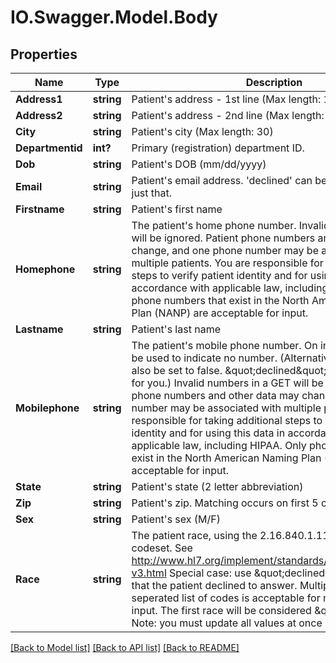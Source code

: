 # IO.Swagger.Model.Body
## Properties

Name | Type | Description | Notes
------------ | ------------- | ------------- | -------------
**Address1** | **string** | Patient&#x27;s address - 1st line (Max length: 100) | [optional] 
**Address2** | **string** | Patient&#x27;s address - 2nd line (Max length: 100) | [optional] 
**City** | **string** | Patient&#x27;s city (Max length: 30) | [optional] 
**Departmentid** | **int?** | Primary (registration) department ID. | [optional] 
**Dob** | **string** | Patient&#x27;s DOB (mm/dd/yyyy) | [optional] 
**Email** | **string** | Patient&#x27;s email address. &#x27;declined&#x27; can be used to indicate just that. | [optional] 
**Firstname** | **string** | Patient&#x27;s first name | [optional] 
**Homephone** | **string** | The patient&#x27;s home phone number. Invalid numbers in a GET will be ignored. Patient phone numbers and other data may change, and one phone number may be associated with multiple patients. You are responsible for taking additional steps to verify patient identity and for using this data in accordance with applicable law, including HIPAA. Only phone numbers that exist in the North American Naming Plan (NANP) are acceptable for input. | [optional] 
**Lastname** | **string** | Patient&#x27;s last name | [optional] 
**Mobilephone** | **string** | The patient&#x27;s mobile phone number. On input, &#x27;declined&#x27; can be used to indicate no number. (Alternatively, hasmobile can also be set to false. \&quot;declined\&quot; simply does this for you.) Invalid numbers in a GET will be ignored. Patient phone numbers and other data may change, and one phone number may be associated with multiple patients. You are responsible for taking additional steps to verify patient identity and for using this data in accordance with applicable law, including HIPAA. Only phone numbers that exist in the North American Naming Plan (NANP) are acceptable for input. | [optional] 
**State** | **string** | Patient&#x27;s state (2 letter abbreviation) | [optional] 
**Zip** | **string** | Patient&#x27;s zip. Matching occurs on first 5 characters. | [optional] 
**Sex** | **string** | Patient&#x27;s sex (M/F) | [optional] 
**Race** | **string** | The patient race, using the 2.16.840.1.113883.5.104 codeset. See http://www.hl7.org/implement/standards/fhir/terminologies-v3.html Special case: use \&quot;declined\&quot; to indicate that the patient declined to answer. Multiple values or a tab-seperated list of codes is acceptable for multiple races for input. The first race will be considered \&quot;primary\&quot;. Note: you must update all values at once if you update any.   | [optional] 

[[Back to Model list]](../README.md#documentation-for-models) [[Back to API list]](../README.md#documentation-for-api-endpoints) [[Back to README]](../README.md)

